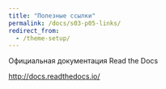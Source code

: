```yaml
---
title: "Полезные ссылки"
permalink: /docs/s03-p05-links/
redirect_from:
  - /theme-setup/
---
```

Официальная документация Read the Docs

http://docs.readthedocs.io/